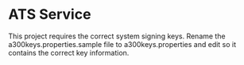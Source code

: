 # ATS Service

This project requires the correct system signing keys. Rename the a300keys.properties.sample file to a300keys.properties and edit so it contains the correct key information.

